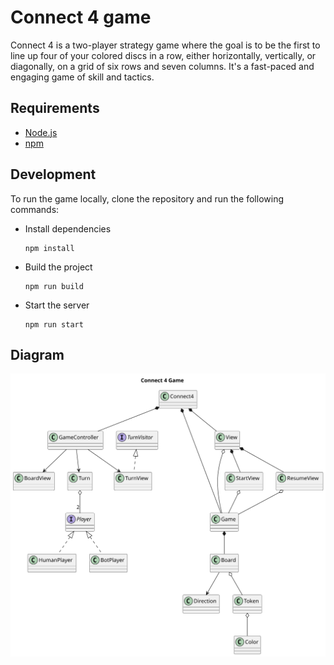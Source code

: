# Connect 4 game


Connect 4 is a two-player strategy game where the goal is to be the first to line up four of your colored discs in a row, either horizontally, vertically, or diagonally, on a grid of six rows and seven columns. It's a fast-paced and engaging game of skill and tactics.

## Requirements

- [Node.js](https://nodejs.org/en/)
- [npm](https://www.npmjs.com/)

## Development

To run the game locally, clone the repository and run the following commands:

- Install dependencies

    ```shell
    npm install
    ```

- Build the project

    ```shell
    npm run build
    ```

- Start the server

    ```shell
    npm run start
    ```
## Diagram
![alt text](docs/connect4game.svg?v=1 "connect4game")